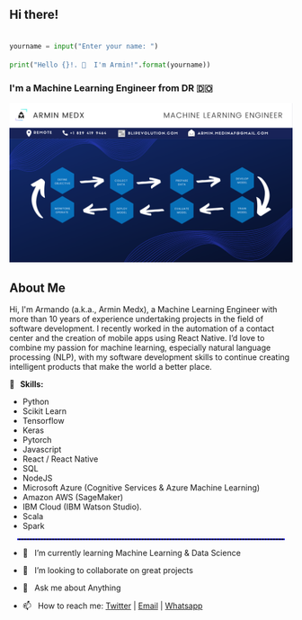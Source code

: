 ## Hi there! 


```python

yourname = input("Enter your name: ")

print("Hello {}!. 👋  I'm Armin!".format(yourname))

```

### I'm a Machine Learning Engineer from DR 🇩🇴

![image](https://github.com/ketcx/ketcx/blob/master/cover.png)

## About Me

<p>
Hi, I'm Armando (a.k.a., Armin Medx), a Machine Learning Engineer with more than 10 years of experience undertaking projects in the field of software development. I recently worked in the automation of a contact center and the creation of mobile apps using React Native. I’d love to combine my passion for machine learning, especially natural language processing (NLP), with my software development skills to continue creating intelligent products that make the world a better place. 
</p>

<p>
<b>🔭&nbsp;&nbsp;&nbsp;Skills:</b> 

* Python
* Scikit Learn
* Tensorflow
* Keras
* Pytorch
* Javascript
* React / React Native
* SQL
* NodeJS
* Microsoft Azure (Cognitive Services & Azure Machine Learning)
* Amazon AWS (SageMaker)
* IBM Cloud (IBM Watson Studio).
* Scala
* Spark
</p>
<hr style="border: 1px dashed blue;margin:1em"/>
<p>

- 🌱&nbsp;&nbsp;&nbsp;I’m currently learning Machine Learning & Data Science

- 🤔&nbsp;&nbsp;&nbsp;I’m looking to collaborate on great projects

- 💬&nbsp;&nbsp;&nbsp;Ask me about Anything

- 📫&nbsp;&nbsp;&nbsp;How to reach me: [Twitter](https://twitter.com/niux) | [Email](mailto://armin.medinaf@gmail.com) | [Whatsapp](https://api.whatsapp.com/send?phone=18294199464)
</p>

